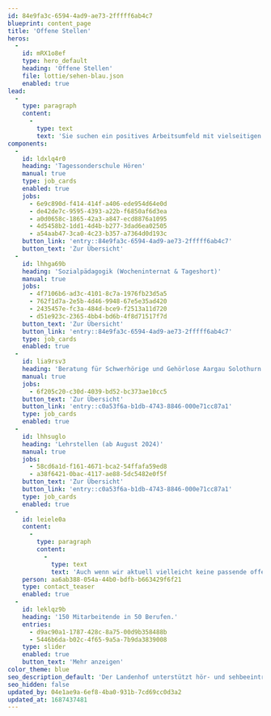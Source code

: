 ```yaml
---
id: 84e9fa3c-6594-4ad9-ae73-2fffff6ab4c7
blueprint: content_page
title: 'Offene Stellen'
heros:
  -
    id: mRX1o8ef
    type: hero_default
    heading: 'Offene Stellen'
    file: lottie/sehen-blau.json
    enabled: true
lead:
  -
    type: paragraph
    content:
      -
        type: text
        text: 'Sie suchen ein positives Arbeitsumfeld mit vielseitigen und verantwortungsvollen Aufgaben und möchten den Landenhof mitgestalten? Dann bewerben Sie sich noch heute!'
components:
  -
    id: ldxlq4r0
    heading: 'Tagessonderschule Hören'
    manual: true
    type: job_cards
    enabled: true
    jobs:
      - 6e9c890d-f414-414f-a406-ede954d64e0d
      - de42de7c-9595-4393-a22b-f6850af6d3ea
      - a0d0658c-1865-42a3-a847-ecd8876a1095
      - 4d5458b2-1dd1-4d4b-b277-3dad6ea02505
      - a54aab47-3ca0-4c23-b357-a7364d0d193c
    button_link: 'entry::84e9fa3c-6594-4ad9-ae73-2fffff6ab4c7'
    button_text: 'Zur Übersicht'
  -
    id: lhhga69b
    heading: 'Sozialpädagogik (Wocheninternat & Tageshort)'
    manual: true
    jobs:
      - 4f7106b6-ad3c-4101-8c7a-1976fb23d5a5
      - 762f1d7a-2e5b-4d46-9948-67e5e35ad420
      - 2435457e-fc3a-484d-bce9-f2513a11d720
      - d51e923c-2365-4bb4-bd6b-4f8d71517f7d
    button_text: 'Zur Übersicht'
    button_link: 'entry::84e9fa3c-6594-4ad9-ae73-2fffff6ab4c7'
    type: job_cards
    enabled: true
  -
    id: lia9rsv3
    heading: 'Beratung für Schwerhörige und Gehörlose Aargau Solothurn'
    manual: true
    jobs:
      - 6f205c20-c30d-4039-bd52-bc373ae10cc5
    button_text: 'Zur Übersicht'
    button_link: 'entry::c0a53f6a-b1db-4743-8846-000e71cc87a1'
    type: job_cards
    enabled: true
  -
    id: lhhsuglo
    heading: 'Lehrstellen (ab August 2024)'
    manual: true
    jobs:
      - 58cd6a1d-f161-4671-bca2-54ffafa59ed8
      - a38f6421-0bac-4117-ae88-5dc5482e0f5f
    button_text: 'Zur Übersicht'
    button_link: 'entry::c0a53f6a-b1db-4743-8846-000e71cc87a1'
    type: job_cards
    enabled: true
  -
    id: leiele0a
    content:
      -
        type: paragraph
        content:
          -
            type: text
            text: 'Auch wenn wir aktuell vielleicht keine passende offene Stelle haben, prüfen wir Ihr Dossier gerne.'
    person: aa6ab388-054a-44b0-bdfb-b663429f6f21
    type: contact_teaser
    enabled: true
  -
    id: leklqz9b
    heading: '150 Mitarbeitende in 50 Berufen.'
    entries:
      - d9ac90a1-1787-428c-8a75-00d9b358488b
      - 5446b6da-b02c-4f65-9a5a-7b9da3839008
    type: slider
    enabled: true
    button_text: 'Mehr anzeigen'
color_theme: blue
seo_description_default: 'Der Landenhof unterstützt hör- und sehbeeinträchtigte Kinder & Jugendliche in ihrem selbstbestimmten Leben durch Förderung ihrer Fähigkeiten & Entwicklung'
seo_hidden: false
updated_by: 04e1ae9a-6ef8-4ba0-931b-7cd69cc0d3a2
updated_at: 1687437481
---
```

